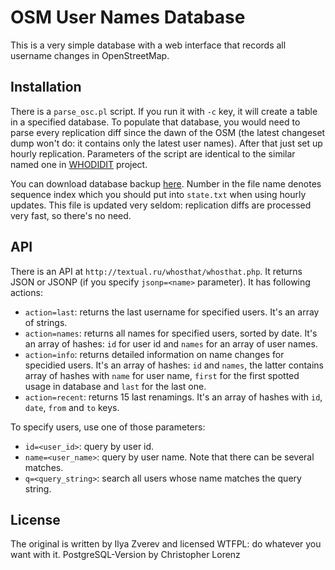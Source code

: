 # OSM User Names Database

This is a very simple database with a web interface that records all username
changes in OpenStreetMap.

## Installation

There is a `parse_osc.pl` script. If you run it with `-c` key, it will create
a table in a specified database. To populate that database, you would need
to parse every replication diff since the dawn of the OSM (the latest changeset
dump won't do: it contains only the latest user names). After that just
set up hourly replication. Parameters of the script are identical to the
similar named one in [WHODIDIT](https://github.com/Zverik/whodidit) project.

You can download database backup [here](http://whosthat.osmz.ru/whosthat-hourly-71406.sql.gz).
Number in the file name denotes sequence index which you should put into
`state.txt` when using hourly updates. This file is updated very seldom:
replication diffs are processed very fast, so there's no need.

## API

There is an API at `http://textual.ru/whosthat/whosthat.php`. It returns JSON
or JSONP (if you specify `jsonp=<name>` parameter). It has following actions:

  * `action=last`: returns the last username for specified users.
    It's an array of strings.
  * `action=names`: returns all names for specified users, sorted by date.
    It's an array of hashes: `id` for user id and `names` for an array of user names.
  * `action=info`: returns detailed information on name changes for specidied users.
    It's an array of hashes: `id` and `names`, the latter contains array of hashes
    with `name` for user name, `first` for the first spotted usage in database
    and `last` for the last one.
  * `action=recent`: returns 15 last renamings.
    It's an array of hashes with `id`, `date`, `from` and `to` keys.

To specify users, use one of those parameters:

  * `id=<user_id>`: query by user id.
  * `name=<user_name>`: query by user name. Note that there can be several matches.
  * `q=<query_string>`: search all users whose name matches the query string.

## License

The original is written by Ilya Zverev and licensed WTFPL: do whatever you want with it.
PostgreSQL-Version by Christopher Lorenz

